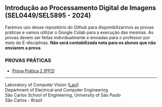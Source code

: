   
 ## Introdução ao Processamento Digital de Imagens (SEL0449/SEL5895 - 2024)
 
 Faremos uso desse repositório do Github para disponibilizarmos as provas práticas e vamos utilizar o Google Colab para a execução das mesmas. As provas devem ser feitas individualmente e enviadas para o professor por meio do E-disciplinas. **Não será contabilizada nota para os alunos que não enviarem a prova**. 

### PROVAS PRÁTICAS

 - [Prova Prática 2 (PP2)](PP2/Prova_Prática_2_SEL0449_SEL5895_2024.ipynb)
---

Laboratory of Computer Vision ([Lavi](http://iris.sel.eesc.usp.br/lavi/))  
Department of Electrical and Computer Engineering  
São Carlos School of Engineering, University of São Paulo  
São Carlos - Brazil
